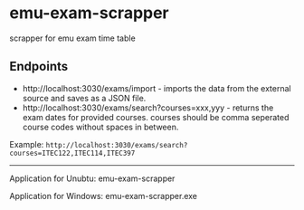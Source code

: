 # emu-exam-scrapper
scrapper for emu exam time table

## Endpoints
- http://localhost:3030/exams/import - imports the data from the external source and saves as a JSON file.
- http://localhost:3030/exams/search?courses=xxx,yyy - returns the exam dates for provided courses. courses should be comma seperated course codes without spaces in between. 

Example: `http://localhost:3030/exams/search?courses=ITEC122,ITEC114,ITEC397`

<hr>
Application for Unubtu: emu-exam-scrapper

Application for Windows: emu-exam-scrapper.exe
